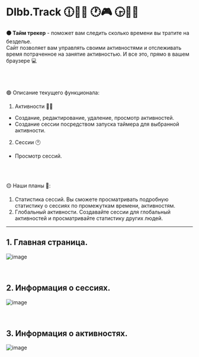 # **Dlbb.Track** 🕧🧑‍💻 🕐🎮 🕞🧑‍🏫
**🟠 Тайм трекер** - поможет вам следить сколько времени вы тратите на безделье. <br>
Сайт позволяет вам управлять своими активностями и отслеживать время потраченное на занятие активностью. И все это, прямо в вашем браузере 💻


<br> <br>

🟢 Описание текущего функционала:
1. Активности 👩‍💻
- Создание, редактирование, удаление, просмотр активностей. 
- Создание сессии посредством запуска таймера для выбранной активности. 

2. Сессии 🕐
- Просмотр сессий. 

<br> <br>

🟡 Наши планы 📌:
1. Статистика сессий. Вы сможете просматривать подробную статистику о сессиях по промежуткам времени, активностям.
2. Глобальный активности. Создавайте сессии для глобальный активностей и просматривайте статистику других людей.
___

**<h2>1. Главная страница. </h2>**
![image](https://github.com/Dlbb-company/Dlbb.Track/assets/59286805/bd194f63-c604-466c-bee8-125e7030f649)
 <br> <br> <br>
 **<h2>2. Информация о сессиях.</h2>**
![image](https://github.com/Dlbb-company/Dlbb.Track/assets/59286805/a003b3b7-d916-4466-92b6-fd8312325485)
 <br> <br> <br>
 **<h2>3. Информация о активностях.</h2>**
![image](https://github.com/Dlbb-company/Dlbb.Track/assets/59286805/bd38eff5-be7a-4eec-809c-8ae3f9a067af)
